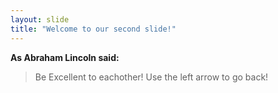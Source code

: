 ```yaml
---
layout: slide
title: "Welcome to our second slide!"
---
```

**As Abraham Lincoln said:**
>Be Excellent to eachother!
Use the left arrow to go back!
